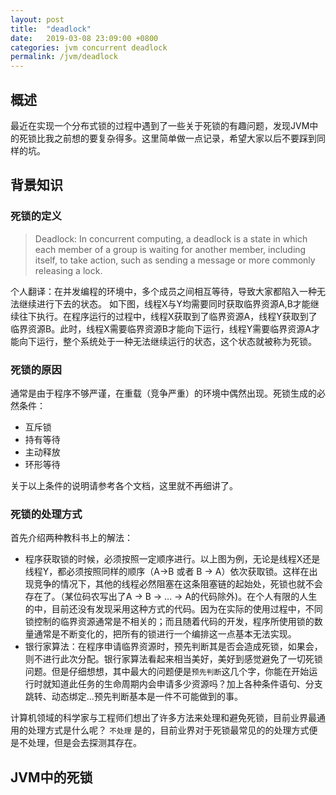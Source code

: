 ```yaml
---
layout: post
title:  "deadlock"
date:   2019-03-08 23:09:00 +0800
categories: jvm concurrent deadlock
permalink: /jvm/deadlock
---
```


## 概述
最近在实现一个分布式锁的过程中遇到了一些关于死锁的有趣问题，发现JVM中的死锁比我之前想的要复杂得多。这里简单做一点记录，希望大家以后不要踩到同样的坑。

## 背景知识

### 死锁的定义
>Deadlock: In concurrent computing, a deadlock is a state in which each member of a group is waiting for another member,  including itself, to take action, such as sending a message or more commonly releasing a lock.

个人翻译：在并发编程的环境中，多个成员之间相互等待，导致大家都陷入一种无法继续进行下去的状态。
如下图，线程X与Y均需要同时获取临界资源A,B才能继续往下执行。在程序运行的过程中，线程X获取到了临界资源A，线程Y获取到了临界资源B。此时，线程X需要临界资源B才能向下运行，线程Y需要临界资源A才能向下运行，整个系统处于一种无法继续运行的状态，这个状态就被称为死锁。



### 死锁的原因

通常是由于程序不够严谨，在重载（竞争严重）的环境中偶然出现。死锁生成的必然条件：

 - 互斥锁
 - 持有等待
 - 主动释放
 - 环形等待

关于以上条件的说明请参考各个文档，这里就不再细讲了。
 
### 死锁的处理方式

首先介绍两种教科书上的解法：

 - 程序获取锁的时候，必须按照一定顺序进行。以上图为例，无论是线程X还是线程Y，都必须按照同样的顺序（A->B 或者 B -> A）依次获取锁。这样在出现竞争的情况下，其他的线程必然阻塞在这条阻塞链的起始处，死锁也就不会存在了。（某位码农写出了A -> B -> ... -> A的代码除外)。在个人有限的人生的中，目前还没有发现采用这种方式的代码。因为在实际的使用过程中，不同锁控制的临界资源通常是不相关的；而且随着代码的开发，程序所使用锁的数量通常是不断变化的，把所有的锁进行一个编排这一点基本无法实现。
 - 银行家算法：在程序申请临界资源时，预先判断其是否会造成死锁，如果会，则不进行此次分配。银行家算法看起来相当美好，美好到感觉避免了一切死锁问题。但是仔细想想，其中最大的问题便是`预先判断`这几个字，你能在开始运行时就知道此任务的生命周期内会申请多少资源吗？加上各种条件语句、分支跳转、动态绑定...预先判断基本是一件不可能做到的事。

计算机领域的科学家与工程师们想出了许多方法来处理和避免死锁，目前业界最通用的处理方式是什么呢？
`不处理`
是的，目前业界对于死锁最常见的的处理方式便是不处理，但是会去探测其存在。

## JVM中的死锁